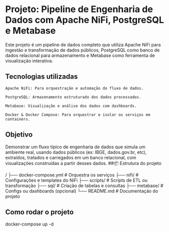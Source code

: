 # Projeto: Pipeline de Engenharia de Dados com Apache NiFi, PostgreSQL e Metabase

Este projeto é um pipeline de dados completo que utiliza Apache NiFi para ingestão e transformação de dados públicos, PostgreSQL como banco de dados relacional para armazenamento e Metabase como ferramenta de visualização interativa.
## Tecnologias utilizadas

    Apache NiFi: Para orquestração e automação do fluxo de dados.

    PostgreSQL: Armazenamento estruturado dos dados processados.

    Metabase: Visualização e análise dos dados com dashboards.

    Docker & Docker Compose: Para orquestrar e isolar os serviços em containers.

## Objetivo

Demonstrar um fluxo típico de engenharia de dados que simula um ambiente real, usando dados públicos (ex: IBGE, dados.gov.br, etc), extraídos, tratados e carregados em um banco relacional, com visualizações construídas a partir desses dados.
##📦 Estrutura do projeto

/
├── docker-compose.yml      # Orquestra os serviços
├── nifi/                   # Configurações e templates do NiFi
├── scripts/                # Scripts de ETL ou transformação
├── sql/                    # Criação de tabelas e consultas
├── metabase/               # Configs ou dashboards (opcional)
└── README.md               # Documentação do projeto

## Como rodar o projeto
docker-compose up -d
